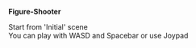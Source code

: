 **Figure-Shooter**

Start from 'Initial' scene
<br/>You can play with WASD and Spacebar or use Joypad